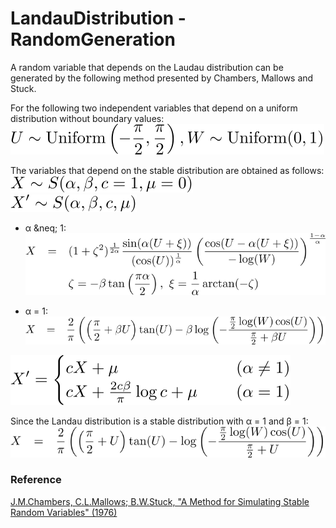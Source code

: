 # LandauDistribution - RandomGeneration

A random variable that depends on the Laudau distribution can be generated by the following method presented by Chambers, Mallows and Stuck.  

For the following two independent variables that depend on a uniform distribution without boundary values:  
![randomgen 1](https://github.com/tk-yoshimura/LandauDistribution/blob/main/figures/randomgen_1.svg)  

The variables that depend on the stable distribution are obtained as follows:  
![randomgen 2](https://github.com/tk-yoshimura/LandauDistribution/blob/main/figures/randomgen_2.svg)  
![randomgen 3](https://github.com/tk-yoshimura/LandauDistribution/blob/main/figures/randomgen_3.svg)  

- &alpha; &neq; 1:  
 ![randomgen 4](https://github.com/tk-yoshimura/LandauDistribution/blob/main/figures/randomgen_4.svg)  

- &alpha; = 1:  
 ![randomgen 5](https://github.com/tk-yoshimura/LandauDistribution/blob/main/figures/randomgen_5.svg)  

![randomgen 6](https://github.com/tk-yoshimura/LandauDistribution/blob/main/figures/randomgen_6.svg)  

Since the Landau distribution is a stable distribution with &alpha; = 1 and &beta; = 1:  
![randomgen 7](https://github.com/tk-yoshimura/LandauDistribution/blob/main/figures/randomgen_7.svg)  

### Reference
[J.M.Chambers, C.L.Mallows; B.W.Stuck, "A Method for Simulating Stable Random Variables" (1976)](https://doi.org/10.1080/01621459.1976.10480344)